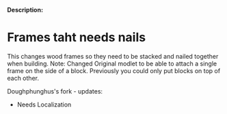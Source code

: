 **Description:**
# Frames taht needs nails
This changes wood frames so they need to be stacked and nailed together when building.
Note: Changed Original modlet to be able to attach a single frame on the side of a block.
Previously you could only put blocks on top of each other.

Doughphunghus's fork - updates:
- Needs Localization
